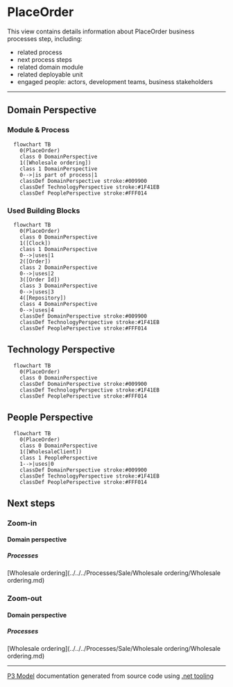﻿
# PlaceOrder

This view contains details information about PlaceOrder business processes step, including:
- related process
- next process steps
- related domain module
- related deployable unit
- engaged people: actors, development teams, business stakeholders  

---



## Domain Perspective


### Module & Process

```mermaid
  flowchart TB
    0(PlaceOrder)
    class 0 DomainPerspective
    1([Wholesale ordering])
    class 1 DomainPerspective
    0-->|is part of process|1
    classDef DomainPerspective stroke:#009900
    classDef TechnologyPerspective stroke:#1F41EB
    classDef PeoplePerspective stroke:#FFF014
```

### Used Building Blocks

```mermaid
  flowchart TB
    0(PlaceOrder)
    class 0 DomainPerspective
    1([Clock])
    class 1 DomainPerspective
    0-->|uses|1
    2([Order])
    class 2 DomainPerspective
    0-->|uses|2
    3([Order Id])
    class 3 DomainPerspective
    0-->|uses|3
    4([Repository])
    class 4 DomainPerspective
    0-->|uses|4
    classDef DomainPerspective stroke:#009900
    classDef TechnologyPerspective stroke:#1F41EB
    classDef PeoplePerspective stroke:#FFF014
```

## Technology Perspective

```mermaid
  flowchart TB
    0(PlaceOrder)
    class 0 DomainPerspective
    classDef DomainPerspective stroke:#009900
    classDef TechnologyPerspective stroke:#1F41EB
    classDef PeoplePerspective stroke:#FFF014
```

## People Perspective

```mermaid
  flowchart TB
    0(PlaceOrder)
    class 0 DomainPerspective
    1([WholesaleClient])
    class 1 PeoplePerspective
    1-->|uses|0
    classDef DomainPerspective stroke:#009900
    classDef TechnologyPerspective stroke:#1F41EB
    classDef PeoplePerspective stroke:#FFF014
```

## Next steps


### Zoom-in


#### Domain perspective


##### Processes

[Wholesale ordering](../../../Processes/Sale/Wholesale ordering/Wholesale ordering.md)  

### Zoom-out


#### Domain perspective


##### Processes

[Wholesale ordering](../../../Processes/Sale/Wholesale ordering/Wholesale ordering.md)  

---

[P3 Model](https://github.com/P3-model/P3-model) documentation generated from source code using [.net tooling](https://github.com/P3-model/P3-model-dotnet)